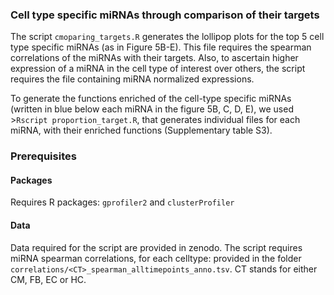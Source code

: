 
### Cell type specific miRNAs through comparison of their targets


The script `cmoparing_targets.R` generates the lollipop plots for the top 5 cell type specific miRNAs (as in Figure 5B-E). This file requires the spearman correlations of the miRNAs with their targets. Also, to ascertain higher expression of a miRNA in the cell type of interest over others, the script requires the file containing miRNA normalized expressions.


To generate the functions enriched of the cell-type specific miRNAs (written in blue below each miRNA in the figure 5B, C, D, E), we used >`Rscript proportion_target.R`, that generates individual files for each miRNA, with their enriched functions (Supplementary table S3). 

### Prerequisites

#### Packages

Requires R packages: `gprofiler2` and `clusterProfiler`

#### Data

Data required for the script are provided in zenodo. The script requires miRNA spearman correlations, for each celltype: provided in the folder `correlations/<CT>_spearman_alltimepoints_anno.tsv`. CT stands for either CM, FB, EC or HC.
